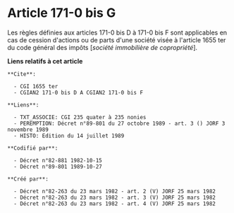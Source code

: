 # Article 171-0 bis G

Les règles définies aux articles 171-0 bis D à 171-0 bis F sont applicables en cas de cession d'actions ou de parts d'une
société visée à l'article 1655 ter du code général des impôts [*société immobilière de copropriété*].

**Liens relatifs à cet article**

	**Cite**:

	  - CGI 1655 ter
	  - CGIAN2 171-0 bis D A CGIAN2 171-0 bis F

	**Liens**:

	  - TXT_ASSOCIE: CGI 235 quater à 235 nonies
	  - PEREMPTION: Décret n°89-801 du 27 octobre 1989 - art. 3 () JORF 3 novembre 1989
	  - HISTO: Edition du 14 juillet 1989

	**Codifié par**:

	  - Décret n°82-881 1982-10-15
	  - Décret n°89-801 1989-10-27

	**Créé par**:

	  - Décret n°82-263 du 23 mars 1982 - art. 2 (V) JORF 25 mars 1982
	  - Décret n°82-263 du 23 mars 1982 - art. 3 (V) JORF 25 mars 1982
	  - Décret n°82-263 du 23 mars 1982 - art. 4 (V) JORF 25 mars 1982
